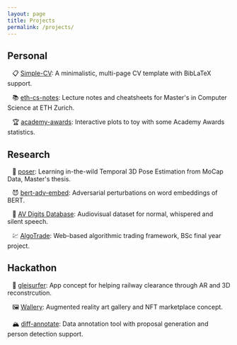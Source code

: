 ```yaml
---
layout: page
title: Projects
permalink: /projects/
---
```


## Personal

&ensp; :clipboard: [Simple-CV](https://github.com/dcetin/Simple-CV): A minimalistic, multi-page CV template with BibLaTeX support.  

&ensp; :books: [eth-cs-notes](https://github.com/dcetin/eth-cs-notes): Lecture notes and cheatsheets for Master's in Computer Science at ETH Zurich.  

&ensp; :trophy: [academy-awards](http://dcetin.me/en/blog/academy-awards): Interactive plots to toy with some Academy Awards statistics.    

## Research

&ensp; :running: [poser](https://www.research-collection.ethz.ch/handle/20.500.11850/449664): Learning in-the-wild Temporal 3D Pose Estimation from MoCap Data, Master's thesis.

&ensp; :smiling_imp: [bert-adv-embed](https://github.com/dcetin/bert-adv-embed): Adversarial perturbations on word embeddings of BERT.  

&ensp; :lips: [AV Digits Database](https://ibug-avs.eu/): Audiovisual dataset for normal, whispered and silent speech.  

&ensp; :chart: [AlgoTrade](https://senior.ceng.metu.edu.tr/2018/algotrading/): Web-based algorithmic trading framework, BSc final year project.  

## Hackathon

&ensp; :train2: [gleisurfer](https://app.creatorspace.dev/meva/projects/ryS1mqWgcBqZvSyp): App concept for helping railway clearance through AR and 3D reconstrcution.  

&ensp; :framed_picture: [Wallery](https://devpost.com/software/wallery): Augmented reality art gallery and NFT marketplace concept.  

&ensp; :mountain_snow: [diff-annotate](https://github.com/dcetin/diff-annotate): Data annotation tool with proposal generation and person detection support.  

